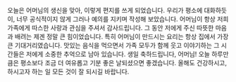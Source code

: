 

오늘은 어머님의 생신을 맞아, 이렇게 편지를 쓰게 되었습니다. 우리가 평소에 대화하듯이, 너무 공식적이지 않게 그러나 예의를 지키며 작성해 보았습니다. 어머님이 항상 저희 가족에게 따스한 사랑과 관심을 주셔서 감사드립니다. 그 동안 저에게 주신 따뜻한 마음과 배려는 제겐 정말 큰 힘이었습니다. 특히 어머님이 만드시는 요리는 항상 집에서 가장 큰 기대거리였습니다. 맛있는 음식을 먹으면서 가족 모두가 함께 웃고 이야기하는 그 시간들은 저에게 소중한 추억으로 남아 있습니다. 생일 축하드립니다, 어머님! 오늘 하루만큼은 평소보다 조금 더 여유롭고 기분 좋은 날되셨으면 좋겠습니다. 올해도 건강하시고, 하시고자 하는 일 모든 것이 잘 되시길 바랍니다.